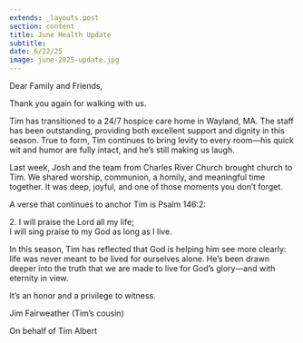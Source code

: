 ```yaml
---
extends: _layouts.post
section: content
title: June Health Update
subtitle: 
date: 6/22/25
image: june-2025-update.jpg
---
```


Dear Family and Friends,

Thank you again for walking with us.

Tim has transitioned to a 24/7 hospice care home in Wayland, MA. The staff has been outstanding, providing both excellent support and dignity in this season. True to form, Tim continues to bring levity to every room—his quick wit and humor are fully intact, and he’s still making us laugh.

Last week, Josh and the team from Charles River Church brought church to Tim. We shared worship, communion, a homily, and meaningful time together. It was deep, joyful, and one of those moments you don’t forget.

A verse that continues to anchor Tim is Psalm 146:2:

<x-blockquote class="font-mono" cite="https://www.esv.org/Psalm+146:2/" caption="Psalm 146:2">
    <div>
        <div><span class="text-sm font-semibold">2.</span> I will praise the Lord all my life;</div>
        <div class="ml-6">I will sing praise to my God as long as I live.</div>
    </div>
</x-blockquote>

In this season, Tim has reflected that God is helping him see more clearly: life was never meant to be lived for ourselves alone. He’s been drawn deeper into the truth that we are made to live for God’s glory—and with eternity in view.

It’s an honor and a privilege to witness.

Jim Fairweather (Tim’s cousin)

On behalf of Tim Albert
